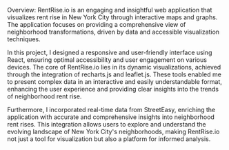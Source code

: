 Overview:
RentRise.io is an engaging and insightful web application that visualizes rent rise in New York City through interactive maps and graphs. The application focuses on providing a comprehensive view of neighborhood transformations, driven by data and accessible visualization techniques.

In this project, I designed a responsive and user-friendly interface using React, ensuring optimal accessibility and user engagement on various devices. The core of RentRise.io lies in its dynamic visualizations, achieved through the integration of recharts.js and leaflet.js. These tools enabled me to present complex data in an interactive and easily understandable format, enhancing the user experience and providing clear insights into the trends of neighborhood rent rise.

Furthermore, I incorporated real-time data from StreetEasy, enriching the application with accurate and comprehensive insights into neighborhood rent rises. This integration allows users to explore and understand the evolving landscape of New York City's neighborhoods, making RentRise.io not just a tool for visualization but also a platform for informed analysis.

